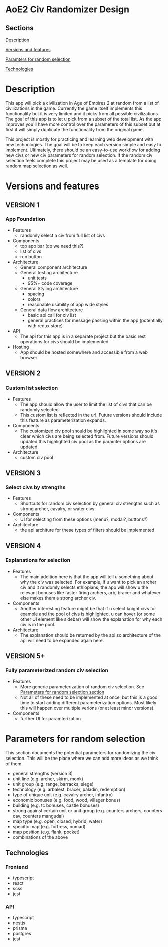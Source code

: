 # AoE2 Civ Randomizer Design

## Sections

[Description](#description)

[Versions and features](#versions-and-features)

[Paramters for random selection](#parameters-for-random-selection)

[Technologies](#technologies)

# Description

This app will pick a civilization in Age of Empires 2 at random from a list of civilizations in the game. Currently the game itself implements this functionality but it is very limited and it picks from all possible civilizations. The goal of this app is to let u pick from a subset of the total list. As the app improves you'll have more control over the parameters of this subset but at first it will simply duplicate the functionality from the original game.

This project is mostly for practicing and learning web development with new technologies. The goal will be to keep each version simple and easy to implement. Ultimately, there should be an easy-to-use workflow for adding new civs or new civ parameters for random selection. If the random civ selection feels complete this project may be used as a template for doing random map selection as well.

# Versions and features

## VERSION 1

### App Foundation

- Features
  - randomly select a civ from full list of civs
- Components
  - top app bar (do we need this?)
  - list of civs
  - run button
- Architecture
  - General component architecture
  - General testing architecture
    - unit tests
    - 95%+ code coverage
  - General Styling architecture
    - spacing
    - colors
    - reasonable usability of app wide styles
  - General data flow architecture
    - basic api call for civ list
    - general practices for message passing within the app (potentially with redux store)
- API
  - The api for this app is in a separate project but the basic rest operations for civs should be implemented
- Hosting
  - App should be hosted somewhere and accessible from a web browser

## VERSION 2

### Custom list selection

- Features
  - The app should allow the user to limit the list of civs that can be randomly selected.
  - This custom list is reflected in the url. Future versions should include this feature as parameterization expands.
- Components
  - The customized civ pool should be highlighted in some way so it's clear which civs are being selected from. Future versions should updated this highlighted civ pool as the paramter options are updated.
- Architecture
  - custom civ pool

## VERSION 3

### Select civs by strengths

- Features
  - Shortcuts for random civ selection by general civ strengths such as strong archer, cavalry, or water civs.
- Components
  - UI for selecting from these options (menu?, modal?, buttons?)
- Architecture
  - the api architure for these types of filters should be implemented

## VERSION 4

### Explanations for selection

- Features
  - The main addition here is that the app will tell u something about why the civ was selected. For example, if u want to pick an archer civ and it randomly selects ethiopians, the app will show u the relevant bonuses like faster firing archers, arb, bracer and whatever else makes them a strong archer civ.
- Components
  - Another interesting feature might be that if u select knight civs for example and the pool of civs is highlighted, u can hover (or some other UI element like sidebar) will show the explanation for why each civ is in the pool.
- Architecture
  - The explanation should be returned by the api so architecture of the api will need to be expanded again here.

## VERSION 5+

### Fully parameterized random civ selection

- Features
  - More generic parameterization of random civ selection. See [Parameters for random selection section](#parameters-for-random-selection)
  - Not all of these need to be implemented at once, but this is a good time to start adding different parameterization options. Most likely this will happen over multiple verions (or at least minor versions).
- Components
  - further UI for paramterization

# Parameters for random selection

This section documents the potential parameters for randomizing the civ selection. This will be the place where we can add more ideas as we think of them.

- general strengths (version 3)
- unit line (e.g. archer, skirm, monk)
- unit group (e.g. range, barracks, siege)
- technology (e.g. arbalest, bracer, paladin, redemption)
- type of unique unit (e.g. cavalry archer, infantry)
- economic bonuses (e.g. food, wood, villager bonus)
- building (e.g. tc bonuses, castle bonuses)
- strong against certain unit or unit group (e.g. counters archers, counters cav, counters mangudai)
- map type (e.g. open, closed, hybrid, water)
- specific map (e.g. fortress, nomad)
- map position (e.g. flank, pocket)
- combinations of the above

## Technologies

### Frontend

- typescript
- react
- scss
- jest

### API

- typescript
- nestjs
- prisma
- postgres
- jest
